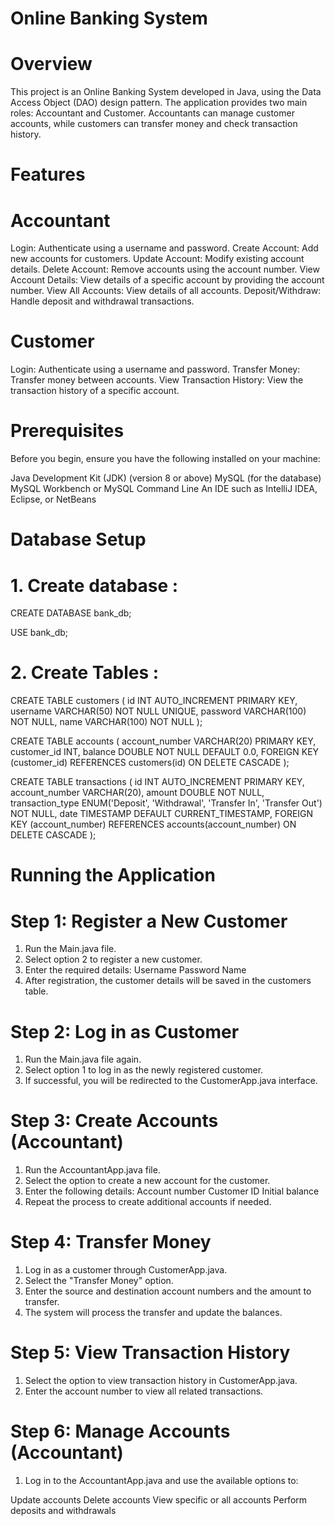 # Online Banking System
# Overview
This project is an Online Banking System developed in Java, using the Data Access Object (DAO) design pattern. The application provides two main roles: Accountant and Customer. Accountants can manage customer accounts, while customers can transfer money and check transaction history.

# Features
# Accountant
Login: Authenticate using a username and password.
Create Account: Add new accounts for customers.
Update Account: Modify existing account details.
Delete Account: Remove accounts using the account number.
View Account Details: View details of a specific account by providing the account number.
View All Accounts: View details of all accounts.
Deposit/Withdraw: Handle deposit and withdrawal transactions.
# Customer
Login: Authenticate using a username and password.
Transfer Money: Transfer money between accounts.
View Transaction History: View the transaction history of a specific account.
# Prerequisites
Before you begin, ensure you have the following installed on your machine:

Java Development Kit (JDK) (version 8 or above)
MySQL (for the database)
MySQL Workbench or MySQL Command Line
An IDE such as IntelliJ IDEA, Eclipse, or NetBeans

# Database Setup
# 1. Create database :
CREATE DATABASE bank_db;

USE bank_db;

# 2.  Create Tables : 
CREATE TABLE customers (
    id INT AUTO_INCREMENT PRIMARY KEY,
    username VARCHAR(50) NOT NULL UNIQUE,
    password VARCHAR(100) NOT NULL,
    name VARCHAR(100) NOT NULL
);


CREATE TABLE accounts (
    account_number VARCHAR(20) PRIMARY KEY,
    customer_id INT,
    balance DOUBLE NOT NULL DEFAULT 0.0,
    FOREIGN KEY (customer_id) REFERENCES customers(id) ON DELETE CASCADE
);


CREATE TABLE transactions (
    id INT AUTO_INCREMENT PRIMARY KEY,
    account_number VARCHAR(20),
    amount DOUBLE NOT NULL,
    transaction_type ENUM('Deposit', 'Withdrawal', 'Transfer In', 'Transfer Out') NOT NULL,
    date TIMESTAMP DEFAULT CURRENT_TIMESTAMP,
    FOREIGN KEY (account_number) REFERENCES accounts(account_number) ON DELETE CASCADE
);

# Running the Application
# Step 1: Register a New Customer
1. Run the Main.java file.
2. Select option 2 to register a new customer.
3. Enter the required details:
 Username
 Password
Name
4. After registration, the customer details will be saved in the customers table.
# Step 2: Log in as Customer
1. Run the Main.java file again.
2. Select option 1 to log in as the newly registered customer.
3. If successful, you will be redirected to the CustomerApp.java interface. 
# Step 3: Create Accounts (Accountant)
1. Run the AccountantApp.java file.
2. Select the option to create a new account for the customer.
3. Enter the following details:
 Account number
 Customer ID
 Initial balance
4. Repeat the process to create additional accounts if needed.
# Step 4: Transfer Money
1. Log in as a customer through CustomerApp.java.
2. Select the "Transfer Money" option.
3. Enter the source and destination account numbers and the amount to transfer.
4. The system will process the transfer and update the balances.
# Step 5: View Transaction History
1. Select the option to view transaction history in CustomerApp.java.
2. Enter the account number to view all related transactions.
# Step 6: Manage Accounts (Accountant)
1. Log in to the AccountantApp.java and use the available options to:
   
 Update accounts
  Delete accounts
 View specific or all accounts
 Perform deposits and withdrawals


